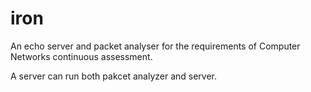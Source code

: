 # iron
An echo server and packet analyser for the requirements of Computer Networks continuous assessment.

A server can run both pakcet analyzer and server. 
